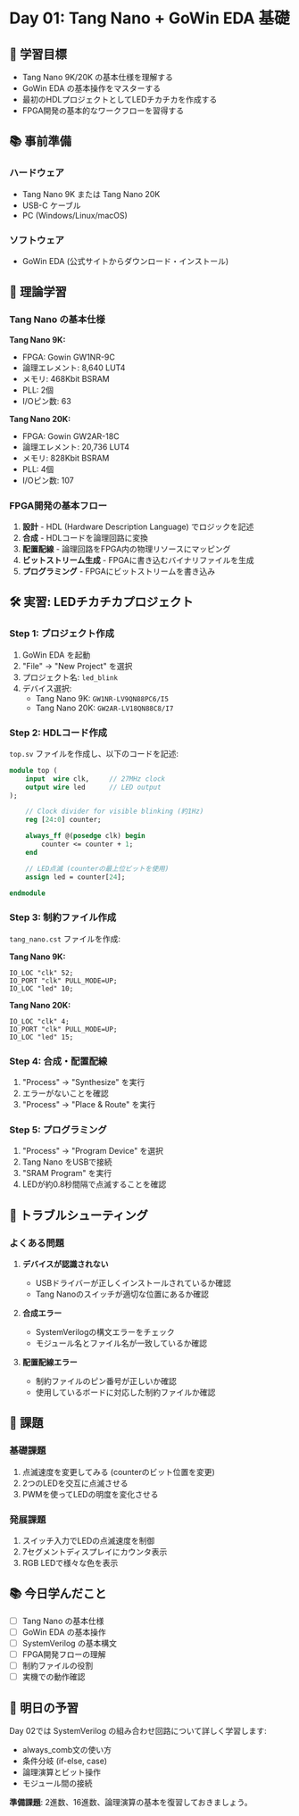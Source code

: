 # Day 01: Tang Nano + GoWin EDA 基礎

## 🎯 学習目標

- Tang Nano 9K/20K の基本仕様を理解する
- GoWin EDA の基本操作をマスターする
- 最初のHDLプロジェクトとしてLEDチカチカを作成する
- FPGA開発の基本的なワークフローを習得する

## 📚 事前準備

### ハードウェア
- Tang Nano 9K または Tang Nano 20K
- USB-C ケーブル
- PC (Windows/Linux/macOS)

### ソフトウェア
- GoWin EDA (公式サイトからダウンロード・インストール)

## 📖 理論学習

### Tang Nano の基本仕様

**Tang Nano 9K:**
- FPGA: Gowin GW1NR-9C
- 論理エレメント: 8,640 LUT4
- メモリ: 468Kbit BSRAM
- PLL: 2個
- I/Oピン数: 63

**Tang Nano 20K:**
- FPGA: Gowin GW2AR-18C
- 論理エレメント: 20,736 LUT4
- メモリ: 828Kbit BSRAM
- PLL: 4個
- I/Oピン数: 107

### FPGA開発の基本フロー

1. **設計** - HDL (Hardware Description Language) でロジックを記述
2. **合成** - HDLコードを論理回路に変換
3. **配置配線** - 論理回路をFPGA内の物理リソースにマッピング
4. **ビットストリーム生成** - FPGAに書き込むバイナリファイルを生成
5. **プログラミング** - FPGAにビットストリームを書き込み

## 🛠️ 実習: LEDチカチカプロジェクト

### Step 1: プロジェクト作成

1. GoWin EDA を起動
2. "File" → "New Project" を選択
3. プロジェクト名: `led_blink`
4. デバイス選択:
   - Tang Nano 9K: `GW1NR-LV9QN88PC6/I5`
   - Tang Nano 20K: `GW2AR-LV18QN88C8/I7`

### Step 2: HDLコード作成

`top.sv` ファイルを作成し、以下のコードを記述:

```systemverilog
module top (
    input  wire clk,     // 27MHz clock
    output wire led      // LED output
);

    // Clock divider for visible blinking (約1Hz)
    reg [24:0] counter;

    always_ff @(posedge clk) begin
        counter <= counter + 1;
    end

    // LED点滅 (counterの最上位ビットを使用)
    assign led = counter[24];

endmodule
```

### Step 3: 制約ファイル作成

`tang_nano.cst` ファイルを作成:

**Tang Nano 9K:**
```
IO_LOC "clk" 52;
IO_PORT "clk" PULL_MODE=UP;
IO_LOC "led" 10;
```

**Tang Nano 20K:**
```
IO_LOC "clk" 4;
IO_PORT "clk" PULL_MODE=UP;
IO_LOC "led" 15;
```

### Step 4: 合成・配置配線

1. "Process" → "Synthesize" を実行
2. エラーがないことを確認
3. "Process" → "Place & Route" を実行

### Step 5: プログラミング

1. "Process" → "Program Device" を選択
2. Tang Nano をUSBで接続
3. "SRAM Program" を実行
4. LEDが約0.8秒間隔で点滅することを確認

## 🔧 トラブルシューティング

### よくある問題

1. **デバイスが認識されない**
   - USBドライバーが正しくインストールされているか確認
   - Tang Nanoのスイッチが適切な位置にあるか確認

2. **合成エラー**
   - SystemVerilogの構文エラーをチェック
   - モジュール名とファイル名が一致しているか確認

3. **配置配線エラー**
   - 制約ファイルのピン番号が正しいか確認
   - 使用しているボードに対応した制約ファイルか確認

## 📝 課題

### 基礎課題
1. 点滅速度を変更してみる (counterのビット位置を変更)
2. 2つのLEDを交互に点滅させる
3. PWMを使ってLEDの明度を変化させる

### 発展課題
1. スイッチ入力でLEDの点滅速度を制御
2. 7セグメントディスプレイにカウンタ表示
3. RGB LEDで様々な色を表示

## 📚 今日学んだこと

- [ ] Tang Nano の基本仕様
- [ ] GoWin EDA の基本操作
- [ ] SystemVerilog の基本構文
- [ ] FPGA開発フローの理解
- [ ] 制約ファイルの役割
- [ ] 実機での動作確認

## 🎯 明日の予習

Day 02では SystemVerilog の組み合わせ回路について詳しく学習します:
- always_comb文の使い方
- 条件分岐 (if-else, case)
- 論理演算とビット操作
- モジュール間の接続

**準備課題**: 2進数、16進数、論理演算の基本を復習しておきましょう。